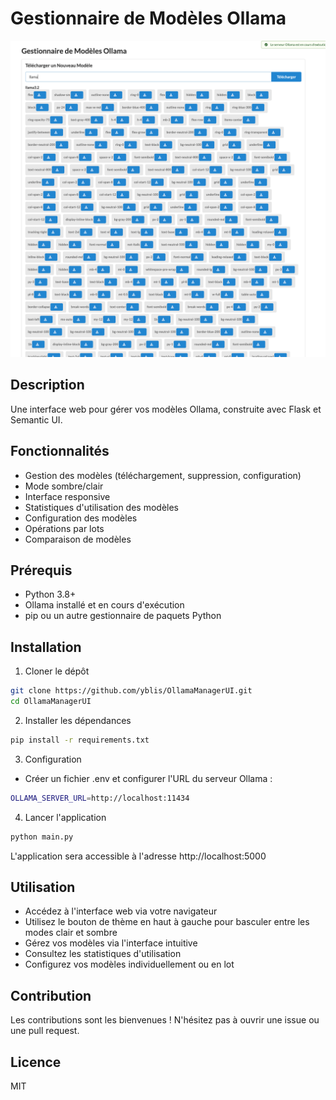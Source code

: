 # Gestionnaire de Modèles Ollama

![Interface du Gestionnaire de Modèles Ollama](image.png)

## Description
Une interface web pour gérer vos modèles Ollama, construite avec Flask et Semantic UI.

## Fonctionnalités
- Gestion des modèles (téléchargement, suppression, configuration)
- Mode sombre/clair
- Interface responsive
- Statistiques d'utilisation des modèles
- Configuration des modèles
- Opérations par lots
- Comparaison de modèles

## Prérequis
- Python 3.8+
- Ollama installé et en cours d'exécution
- pip ou un autre gestionnaire de paquets Python

## Installation
1. Cloner le dépôt
```bash
git clone https://github.com/yblis/OllamaManagerUI.git
cd OllamaManagerUI
```

2. Installer les dépendances
```bash
pip install -r requirements.txt
```

3. Configuration
- Créer un fichier .env et configurer l'URL du serveur Ollama :
```bash
OLLAMA_SERVER_URL=http://localhost:11434
```

4. Lancer l'application
```bash
python main.py
```

L'application sera accessible à l'adresse http://localhost:5000

## Utilisation
- Accédez à l'interface web via votre navigateur
- Utilisez le bouton de thème en haut à gauche pour basculer entre les modes clair et sombre
- Gérez vos modèles via l'interface intuitive
- Consultez les statistiques d'utilisation
- Configurez vos modèles individuellement ou en lot

## Contribution
Les contributions sont les bienvenues ! N'hésitez pas à ouvrir une issue ou une pull request.

## Licence
MIT
